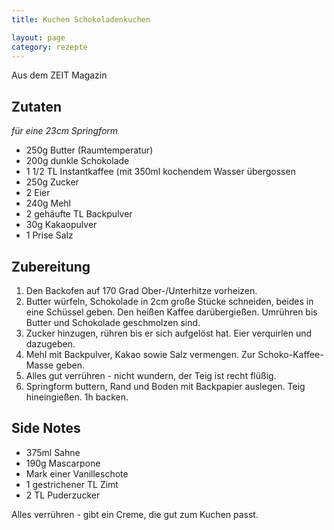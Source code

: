 ```yaml
---
title: Kuchen Schokoladenkuchen

layout: page
category: rezepte
---
```


Aus dem ZEIT Magazin

Zutaten
-------
*für eine 23cm Springform* 

- 250g Butter (Raumtemperatur)
- 200g dunkle Schokolade
- 1 1/2 TL Instantkaffee (mit 350ml kochendem Wasser übergossen
- 250g Zucker
- 2 Eier
- 240g Mehl
- 2 gehäufte TL Backpulver
- 30g Kakaopulver
- 1 Prise Salz

Zubereitung
-----------
1. Den Backofen auf 170 Grad Ober-/Unterhitze vorheizen.
2. Butter würfeln, Schokolade in 2cm große Stücke schneiden, beides in eine Schüssel geben. Den heißen Kaffee darübergießen.
Umrühren bis Butter und Schokolade geschmolzen sind.
3. Zucker hinzugen, rühren bis er sich aufgelöst hat. Eier verquirlen und dazugeben. 
4. Mehl mit Backpulver, Kakao sowie Salz vermengen. Zur Schoko-Kaffee-Masse geben. 
5. Alles gut verrühren - nicht wundern, der Teig ist recht flüßig.
6. Springform buttern, Rand und Boden mit Backpapier auslegen. Teig hineingießen. 1h backen.

Side Notes
----------

- 375ml Sahne
- 190g Mascarpone
- Mark einer Vanilleschote
- 1 gestrichener TL Zimt
- 2 TL Puderzucker

Alles verrühren - gibt ein Creme, die gut zum Kuchen passt.
